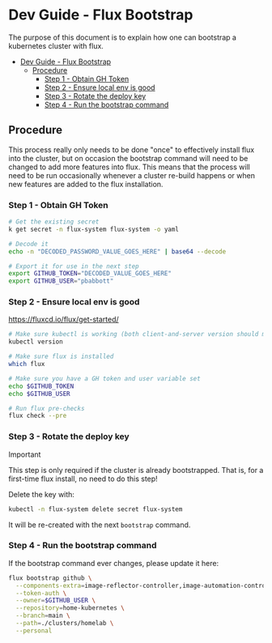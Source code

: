 # Dev Guide - Flux Bootstrap

The purpose of this document is to explain how one can bootstrap a kubernetes cluster with flux.  

- [Dev Guide - Flux Bootstrap](#dev-guide---flux-bootstrap)
  - [Procedure](#procedure)
    - [Step 1 - Obtain GH Token](#step-1---obtain-gh-token)
    - [Step 2 - Ensure local env is good](#step-2---ensure-local-env-is-good)
    - [Step 3 - Rotate the deploy key](#step-3---rotate-the-deploy-key)
    - [Step 4 - Run the bootstrap command](#step-4---run-the-bootstrap-command)


## Procedure

This process really only needs to be done "once" to effectively install flux into the cluster, but on occasion the bootstrap command will need to be changed to add more features into flux.  This means that the process will need to be run occasionally  whenever a cluster re-build happens or when new features are added to the flux installation.

### Step 1 - Obtain GH Token

```sh
# Get the existing secret
k get secret -n flux-system flux-system -o yaml

# Decode it
echo -n "DECODED_PASSWORD_VALUE_GOES_HERE" | base64 --decode

# Export it for use in the next step
export GITHUB_TOKEN="DECODED_VALUE_GOES_HERE"
export GITHUB_USER="pbabbott"
```

### Step 2 - Ensure local env is good

https://fluxcd.io/flux/get-started/

```sh
# Make sure kubectl is working (both client-and-server version should match)
kubectl version

# Make sure flux is installed
which flux

# Make sure you have a GH token and user variable set
echo $GITHUB_TOKEN
echo $GITHUB_USER

# Run flux pre-checks
flux check --pre
```

### Step 3 - Rotate the deploy key 

>[!IMPORTANT]
> This step is only required if the cluster is already bootstrapped.  That is, for a first-time flux install, no need to do this step!

Delete the key with:
```sh
kubectl -n flux-system delete secret flux-system
```

It will be re-created with the next `bootstrap` command.

### Step 4 - Run the bootstrap command

If the bootstrap command ever changes, please update it here:

```sh
flux bootstrap github \
  --components-extra=image-reflector-controller,image-automation-controller \
  --token-auth \
  --owner=$GITHUB_USER \
  --repository=home-kubernetes \
  --branch=main \
  --path=./clusters/homelab \
  --personal
```
